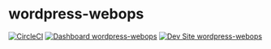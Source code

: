 # wordpress-webops

[![CircleCI](https://circleci.com/gh/jrastaban/wordpress-webops.svg?style=shield)](https://circleci.com/gh/jrastaban/wordpress-webops)
[![Dashboard wordpress-webops](https://img.shields.io/badge/dashboard-wordpress_webops-yellow.svg)](https://dashboard.pantheon.io/sites/2ecf1e84-cfdd-473e-9477-126305f73541#dev/code)
[![Dev Site wordpress-webops](https://img.shields.io/badge/site-wordpress_webops-blue.svg)](http://dev-wordpress-webops.pantheonsite.io/)